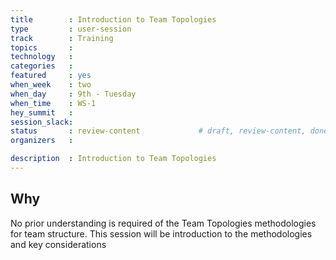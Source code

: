 ```yaml
---
title        : Introduction to Team Topologies
type         : user-session
track        : Training
topics       : 
technology   :
categories   :
featured     : yes
when_week    : two
when_day     : 9th - Tuesday
when_time    : WS-1
hey_summit   :
session_slack:
status       : review-content             # draft, review-content, done
organizers   :

description  : Introduction to Team Topologies
---
```


## Why

No prior understanding is required of the Team Topologies methodologies for team structure. This session will be introduction to the methodologies and key considerations
